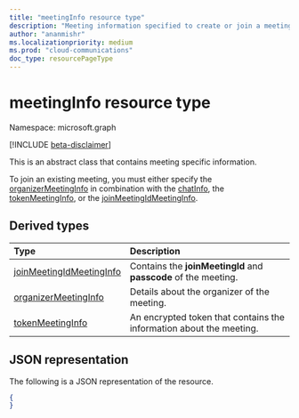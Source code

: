```yaml
---
title: "meetingInfo resource type"
description: "Meeting information specified to create or join a meeting."
author: "ananmishr"
ms.localizationpriority: medium
ms.prod: "cloud-communications"
doc_type: resourcePageType
---
```


# meetingInfo resource type

Namespace: microsoft.graph

[!INCLUDE [beta-disclaimer](../../includes/beta-disclaimer.md)]

This is an abstract class that contains meeting specific information.
 
To join an existing meeting, you must either specify the [organizerMeetingInfo](organizermeetinginfo.md) in combination with the [chatInfo](./chatinfo.md), the [tokenMeetingInfo](tokenmeetinginfo.md), or the [joinMeetingIdMeetingInfo](joinmeetingidmeetinginfo.md).


## Derived types

| Type                                                    | Description                                                         |
|:--------------------------------------------------------|:--------------------------------------------------------------------|
| [joinMeetingIdMeetingInfo](joinmeetingidmeetinginfo.md) | Contains the **joinMeetingId** and **passcode** of the meeting.     |
| [organizerMeetingInfo](./organizermeetinginfo.md)       | Details about the organizer of the meeting.                         |
| [tokenMeetingInfo](tokenmeetinginfo.md)                 | An encrypted token that contains the information about the meeting. |

## JSON representation

The following is a JSON representation of the resource.

<!-- {
  "blockType": "resource",
  "optionalProperties": [

  ],
  "@odata.type": "microsoft.graph.meetingInfo"
}-->
```json
{
}
```

<!-- uuid: 8fcb5dbc-d5aa-4681-8e31-b001d5168d79
2015-10-25 14:57:30 UTC -->
<!--
{
  "type": "#page.annotation",
  "description": "meetingInfo resource",
  "keywords": "",
  "section": "documentation",
  "tocPath": "",
  "suppressions": []
}
-->


